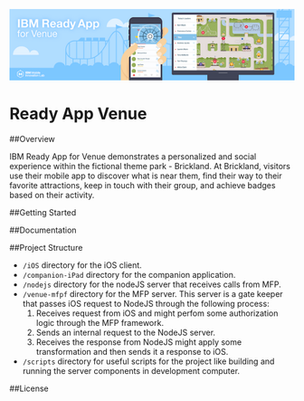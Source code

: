 ![](README_assets/banner.png)
# Ready App Venue

##Overview

IBM Ready App for Venue demonstrates a personalized and social experience within the fictional theme park - Brickland. At Brickland, visitors use their mobile app to discover what is near them, find their way to their favorite attractions, keep in touch with their group, and achieve badges based on their activity.

##Getting Started

##Documentation

##Project Structure

* `/iOS`        directory for the iOS client.
* `/companion-iPad` directory for the companion application.
* `/nodejs`     directory for the nodeJS server that receives calls from MFP.
* `/venue-mfpf` directory for the MFP server. This server is a gate keeper that passes iOS request to NodeJS through the following process:
  1. Receives request from iOS and might perfom some authorization logic through the MFP framework.
  2. Sends an internal request to the NodeJS server.
  3. Receives the response from NodeJS might apply some transformation and then sends it a response to iOS.
* `/scripts`    directory for useful scripts for the project like building and running the server components in development computer.

##License
